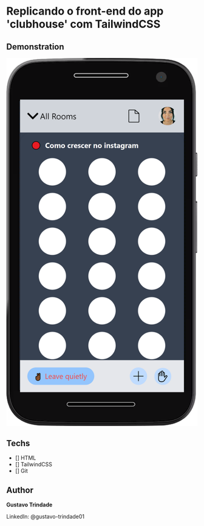 # Replicando o front-end do app 'clubhouse' com TailwindCSS

## Demonstration
<img src="./assets/demo.png" alt="exemplo">

## Techs

* [] HTML
* [] TailwindCSS
* [] Git

## Author 

**Gustavo Trindade**

LinkedIn: @gustavo-trindade01
